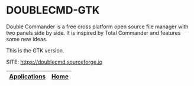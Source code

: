 # DOUBLECMD-GTK

 Double Commander is a free cross platform open source file manager
 with two panels side by side. It is inspired by Total Commander and
 features some new ideas. 
 
 This is the GTK version.
 
 SITE: https://doublecmd.sourceforge.io

 | [Applications](https://portable-linux-apps.github.io/apps.html) | [Home](https://portable-linux-apps.github.io)
 | --- | --- |
